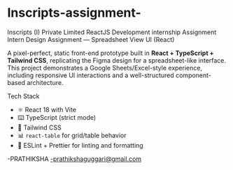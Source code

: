 # Inscripts-assignment-
Inscripts (I) Private Limited ReactJS Development internship Assignment
Intern Design Assignment — Spreadsheet View UI (React)

A pixel-perfect, static front-end prototype built in **React + TypeScript + Tailwind CSS**, replicating the Figma design for a spreadsheet-like interface. This project demonstrates a Google Sheets/Excel-style experience, including responsive UI interactions and a well-structured component-based architecture.

Tech Stack

- ⚛️ React 18 with Vite
- ⌨️ TypeScript (strict mode)
- 🎨 Tailwind CSS
- 📊 `react-table` for grid/table behavior
- 🧹 ESLint + Prettier for linting and formatting

-PRATHIKSHA
-prathikshaguggari@gmail.com
